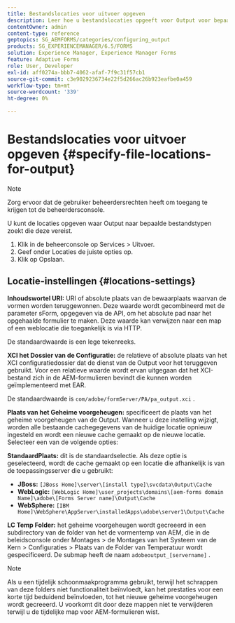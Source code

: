 ```yaml
---
title: Bestandslocaties voor uitvoer opgeven
description: Leer hoe u bestandslocaties opgeeft voor Output voor bepaalde bestandstypen, bijvoorbeeld Content Root URI, XCI Configuration File, Cache and Default.
contentOwner: admin
content-type: reference
geptopics: SG_AEMFORMS/categories/configuring_output
products: SG_EXPERIENCEMANAGER/6.5/FORMS
solution: Experience Manager, Experience Manager Forms
feature: Adaptive Forms
role: User, Developer
exl-id: aff0274a-bbb7-4062-afaf-7f9c31f57cb1
source-git-commit: c3e9029236734e22f5d266ac26b923eafbe0a459
workflow-type: tm+mt
source-wordcount: '339'
ht-degree: 0%

---
```


# Bestandslocaties voor uitvoer opgeven {#specify-file-locations-for-output}

>[!NOTE]
> 
> Zorg ervoor dat de gebruiker beheerdersrechten heeft om toegang te krijgen tot de beheerdersconsole.

U kunt de locaties opgeven waar Output naar bepaalde bestandstypen zoekt die deze vereist.

1. Klik in de beheerconsole op Services > Uitvoer.
1. Geef onder Locaties de juiste opties op.
1. Klik op Opslaan.

## Locatie-instellingen {#locations-settings}

**Inhoudswortel URI:** URI of absolute plaats van de bewaarplaats waarvan de vormen worden teruggewonnen. Deze waarde wordt gecombineerd met de parameter sForm, opgegeven via de API, om het absolute pad naar het opgehaalde formulier te maken. Deze waarde kan verwijzen naar een map of een weblocatie die toegankelijk is via HTTP.

De standaardwaarde is een lege tekenreeks.

**XCI het Dossier van de Configuratie:** de relatieve of absolute plaats van het XCI configuratiedossier dat de dienst van de Output voor het teruggeven gebruikt. Voor een relatieve waarde wordt ervan uitgegaan dat het XCI-bestand zich in de AEM-formulieren bevindt die kunnen worden geïmplementeerd met EAR.

De standaardwaarde is `com/adobe/formServer/PA/pa_output.xci` .

**Plaats van het Geheime voorgeheugen:** specificeert de plaats van het geheime voorgeheugen van de Output. Wanneer u deze instelling wijzigt, worden alle bestaande cachegegevens van de huidige locatie opnieuw ingesteld en wordt een nieuwe cache gemaakt op de nieuwe locatie. Selecteer een van de volgende opties:

**StandaardPlaats:** dit is de standaardselectie. Als deze optie is geselecteerd, wordt de cache gemaakt op een locatie die afhankelijk is van de toepassingsserver die u gebruikt:

* **JBoss:** `[JBoss Home]\server\[install type]\svcdata\Output\Cache`
* **WebLogic:** `[WebLogic Home]\user_projects\domains\[aem-forms domain Name]\adobe\[Forms Server name]\Output\Cache`
* **WebSphere:** `[IBM Home]\WebSphere\AppServer\installedApps\adobe\server1\Output\Cache`

**LC Temp Folder:** het geheime voorgeheugen wordt gecreeerd in een subdirectory van de folder van het de vormentemp van AEM, die in de beleidsconsole onder Montages > de Montages van het Systeem van de Kern > Configuraties > Plaats van de Folder van Temperatuur wordt gespecificeerd. De submap heeft de naam `adobeoutput_[servername]` .

>[!NOTE]
>
>Als u een tijdelijk schoonmaakprogramma gebruikt, terwijl het schrappen van deze folders niet functionaliteit beïnvloedt, kan het prestaties voor een korte tijd beduidend beïnvloeden, tot het nieuwe geheime voorgeheugen wordt gecreeerd. U voorkomt dit door deze mappen niet te verwijderen terwijl u de tijdelijke map voor AEM-formulieren wist.
